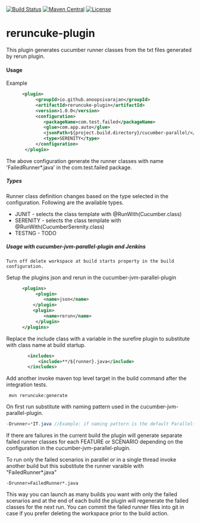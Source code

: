 [![Build Status](https://travis-ci.org/anoopsivarajan/rerun-maven-plugin.svg?branch=master)](https://github.com/anoopsivarajan/rerun-maven-plugin) [![Maven Central](https://maven-badges.herokuapp.com/maven-central/io.github.anoopsivarajan/reruncuke-plugin/badge.svg?style=plastic)](https://maven-badges.herokuapp.com/maven-central/io.github.anoopsivarajan/reruncuke-plugin) [![License](https://img.shields.io/badge/License-Apache%202.0-blue.svg)](https://opensource.org/licenses/Apache-2.0)

# reruncuke-plugin

This plugin generates cucumber runner classes from the txt files generated by rerun plugin.

#### Usage

Example

```xml
      <plugin>
           <groupId>io.github.anoopsivarajan</groupId>
           <artifactId>reruncuke-plugin</artifactId>
           <version>1.0.0</version>
           <configuration>
              <packageName>com.test.failed</packageName>
              <glue>com.app.auto</glue>
              <jsonPath>${project.build.directory}/cucumber-parallel/</jsonPath>
              <type>SERENITY</type>
           </configuration>
       </plugin>
```

The above configuration generate the runner classes with name 'FailedRunner*.java' in the com.test.failed package.

##### Types
Runner class definition changes based on the type selected in the configuration. Following are the available types.
* JUNIT - selects the class template with @RunWith(Cucumber.class)
* SERENITY - selects the class template with @RunWith(CucumberSerenity.class)
* TESTNG - TODO

##### Usage with cucumber-jvm-parallel-plugin and Jenkins
```
Turn off delete workspace at build starts property in the build configuration.
```
Setup the plugins json and rerun in the cucumber-jvm-parallel-plugin
```xml
      <plugins>
           <plugin>
              <name>json</name>
          </plugin>
          <plugin>
              <name>rerun</name>
           </plugin>
      </plugins>
```

Replace the include class with a variable in the surefire plugin to substitute with class name at build startup.

```xml
        <includes>
            <include>**/${runner}.java</include>
        </includes>
```

Add another invoke maven top level target in the build command after the integration tests.
```
 mvn reruncuke:generate
```
On first run substitute with naming pattern used in the cucumber-jvm-parallel-plugin.
```java
-Drunner=*IT.java //Example: if naming pattern is the default Parallel{c}IT
```

If there are failures in the current build the plugin will generate separate failed runner classes for each FEATURE or SCENARIO depending on the configuration in the cucumber-jvm-parallel-plugin.

To run only the failed scenarios in parallel or in a single thread invoke another build but this substitute the runner varaible with "FailedRunner*.java"

```
-Drunner=FailedRunner*.java
```

This way you can launch as many builds you want with only the failed scenarios and at the end of each build the plugin will regenerate the failed classes for the next run. You can commit the failed runner files into git in case if you prefer deleting the workspace prior to the build action.
